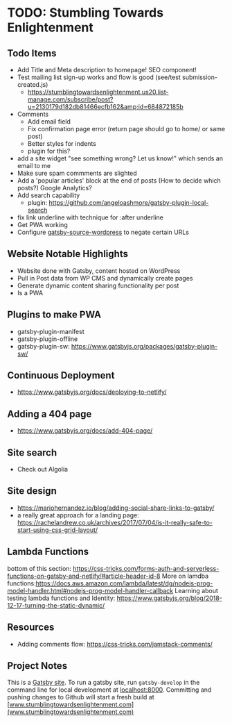 # TODO: Stumbling Towards Enlightenment

## Todo Items
- Add Title and Meta description to homepage! SEO component!
- Test mailing list sign-up works and flow is good (see/test submission-created.js)
    - https://stumblingtowardsenlightenment.us20.list-manage.com/subscribe/post?u=2130179d182db81466ecfb162&amp;id=684872185b
- Comments
    - Add email field
    - Fix confirmation page error (return page should go to home/ or same post)
    - Better styles for indents
    - plugin for this?
- add a site widget "see something wrong? Let us know!" which sends an email to me
- Make sure spam commments are slighted
- Add a 'popular articles' block at the end of posts (How to decide which posts?) Google Analytics?
- Add search capability
	* plugin: https://github.com/angeloashmore/gatsby-plugin-local-search
- fix link underline with technique for :after underline
- Get PWA working
- Configure [gatsby-source-wordpress](https://www.gatsbyjs.org/packages/gatsby-source-wordpress/) to negate certain URLs

## Website Notable Highlights
- Website done with Gatsby, content hosted on WordPress
- Pull in Post data from WP CMS and dynamically create pages
- Generate dynamic content sharing functionality per post
- Is a PWA

## Plugins to make PWA
- gatsby-plugin-manifest
- gatsby-plugin-offline
- gatsby-plugin-sw: https://www.gatsbyjs.org/packages/gatsby-plugin-sw/

## Continuous Deployment
- https://www.gatsbyjs.org/docs/deploying-to-netlify/

## Adding a 404 page
- https://www.gatsbyjs.org/docs/add-404-page/

## Site search
- Check out Algolia

## Site design
- https://mariohernandez.io/blog/adding-social-share-links-to-gatsby/
- a really great approach for a landing page: https://rachelandrew.co.uk/archives/2017/07/04/is-it-really-safe-to-start-using-css-grid-layout/

## Lambda Functions
bottom of this section: https://css-tricks.com/forms-auth-and-serverless-functions-on-gatsby-and-netlify/#article-header-id-8
More on lamdba functions:https://docs.aws.amazon.com/lambda/latest/dg/nodejs-prog-model-handler.html#nodejs-prog-model-handler-callback
Learning about testing lambda functions and Identity: https://www.gatsbyjs.org/blog/2018-12-17-turning-the-static-dynamic/

## Resources
- Adding comments flow: https://css-tricks.com/jamstack-comments/

## Project Notes
This is a [Gatsby site](https://www.gatsbyjs.org/).  To run a gatsby site, run `gatsby-develop` in the command line for local development at [localhost:8000](http://localhost:8000/).
Committing and pushing changes to Github will start a fresh build at [www.stumblingtowardsenlightenment.com](www.stumblingtowardsenlightenment.com)